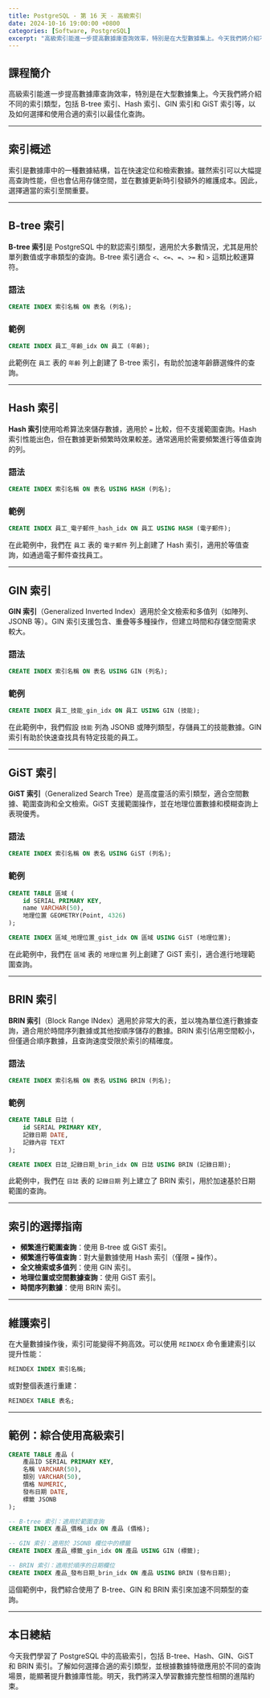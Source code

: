 ```yaml
---
title: PostgreSQL - 第 16 天 - 高級索引
date: 2024-10-16 19:00:00 +0800
categories: [Software, PostgreSQL]
excerpt: "高級索引能進一步提高數據庫查詢效率，特別是在大型數據集上。今天我們將介紹不同的索引類型，包括 B-tree 索引、Hash 索引、GIN 索引和 GiST 索引等，以及如何選擇和使用合適的索引以最佳化查詢。"
---
```


## 課程簡介
高級索引能進一步提高數據庫查詢效率，特別是在大型數據集上。今天我們將介紹不同的索引類型，包括 B-tree 索引、Hash 索引、GIN 索引和 GiST 索引等，以及如何選擇和使用合適的索引以最佳化查詢。

---

## 索引概述

索引是數據庫中的一種數據結構，旨在快速定位和檢索數據。雖然索引可以大幅提高查詢性能，但也會佔用存儲空間，並在數據更新時引發額外的維護成本。因此，選擇適當的索引至關重要。

---

## B-tree 索引

**B-tree 索引**是 PostgreSQL 中的默認索引類型，適用於大多數情況，尤其是用於單列數值或字串類型的查詢。B-tree 索引適合 `<`、`<=`、`=`、`>=` 和 `>` 這類比較運算符。

### 語法

```sql
CREATE INDEX 索引名稱 ON 表名 (列名);
```

### 範例

```sql
CREATE INDEX 員工_年齡_idx ON 員工 (年齡);
```

此範例在 `員工` 表的 `年齡` 列上創建了 B-tree 索引，有助於加速年齡篩選條件的查詢。

---

## Hash 索引

**Hash 索引**使用哈希算法來儲存數據，適用於 `=` 比較，但不支援範圍查詢。Hash 索引性能出色，但在數據更新頻繁時效果較差。通常適用於需要頻繁進行等值查詢的列。

### 語法

```sql
CREATE INDEX 索引名稱 ON 表名 USING HASH (列名);
```

### 範例

```sql
CREATE INDEX 員工_電子郵件_hash_idx ON 員工 USING HASH (電子郵件);
```

在此範例中，我們在 `員工` 表的 `電子郵件` 列上創建了 Hash 索引，適用於等值查詢，如通過電子郵件查找員工。

---

## GIN 索引

**GIN 索引**（Generalized Inverted Index）適用於全文檢索和多值列（如陣列、JSONB 等）。GIN 索引支援包含、重疊等多種操作，但建立時間和存儲空間需求較大。

### 語法

```sql
CREATE INDEX 索引名稱 ON 表名 USING GIN (列名);
```

### 範例

```sql
CREATE INDEX 員工_技能_gin_idx ON 員工 USING GIN (技能);
```

在此範例中，我們假設 `技能` 列為 JSONB 或陣列類型，存儲員工的技能數據。GIN 索引有助於快速查找具有特定技能的員工。

---

## GiST 索引

**GiST 索引**（Generalized Search Tree）是高度靈活的索引類型，適合空間數據、範圍查詢和全文檢索。GiST 支援範圍操作，並在地理位置數據和模糊查詢上表現優秀。

### 語法

```sql
CREATE INDEX 索引名稱 ON 表名 USING GiST (列名);
```

### 範例

```sql
CREATE TABLE 區域 (
    id SERIAL PRIMARY KEY,
    name VARCHAR(50),
    地理位置 GEOMETRY(Point, 4326)
);

CREATE INDEX 區域_地理位置_gist_idx ON 區域 USING GiST (地理位置);
```

在此範例中，我們在 `區域` 表的 `地理位置` 列上創建了 GiST 索引，適合進行地理範圍查詢。

---

## BRIN 索引

**BRIN 索引**（Block Range INdex）適用於非常大的表，並以塊為單位進行數據查詢，適合用於時間序列數據或其他按順序儲存的數據。BRIN 索引佔用空間較小，但僅適合順序數據，且查詢速度受限於索引的精確度。

### 語法

```sql
CREATE INDEX 索引名稱 ON 表名 USING BRIN (列名);
```

### 範例

```sql
CREATE TABLE 日誌 (
    id SERIAL PRIMARY KEY,
    記錄日期 DATE,
    記錄內容 TEXT
);

CREATE INDEX 日誌_記錄日期_brin_idx ON 日誌 USING BRIN (記錄日期);
```

此範例中，我們在 `日誌` 表的 `記錄日期` 列上建立了 BRIN 索引，用於加速基於日期範圍的查詢。

---

## 索引的選擇指南

- **頻繁進行範圍查詢**：使用 B-tree 或 GiST 索引。
- **頻繁進行等值查詢**：對大量數據使用 Hash 索引（僅限 `=` 操作）。
- **全文檢索或多值列**：使用 GIN 索引。
- **地理位置或空間數據查詢**：使用 GiST 索引。
- **時間序列數據**：使用 BRIN 索引。

---

## 維護索引

在大量數據操作後，索引可能變得不夠高效。可以使用 `REINDEX` 命令重建索引以提升性能：

```sql
REINDEX INDEX 索引名稱;
```

或對整個表進行重建：

```sql
REINDEX TABLE 表名;
```

---

## 範例：綜合使用高級索引

```sql
CREATE TABLE 產品 (
    產品ID SERIAL PRIMARY KEY,
    名稱 VARCHAR(50),
    類別 VARCHAR(50),
    價格 NUMERIC,
    發布日期 DATE,
    標籤 JSONB
);

-- B-tree 索引：適用於範圍查詢
CREATE INDEX 產品_價格_idx ON 產品 (價格);

-- GIN 索引：適用於 JSONB 欄位中的標籤
CREATE INDEX 產品_標籤_gin_idx ON 產品 USING GIN (標籤);

-- BRIN 索引：適用於順序的日期欄位
CREATE INDEX 產品_發布日期_brin_idx ON 產品 USING BRIN (發布日期);
```

這個範例中，我們綜合使用了 B-tree、GIN 和 BRIN 索引來加速不同類型的查詢。

---

## 本日總結
今天我們學習了 PostgreSQL 中的高級索引，包括 B-tree、Hash、GIN、GiST 和 BRIN 索引。了解如何選擇合適的索引類型，並根據數據特徵應用於不同的查詢場景，能顯著提升數據庫性能。明天，我們將深入學習數據完整性相關的進階約束。

